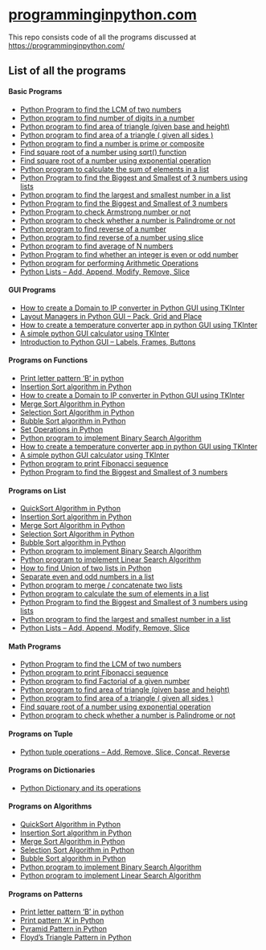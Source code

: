 # <a href="https://Programminginpython.com/">programminginpython.com</a>
This repo consists code of all the programs discussed at https://programminginpython.com/
## List of all the programs
<h4>Basic Programs</h4>
<ul>
   <li><a href="https://www.programminginpython.com/lcm-two-numbers-python-program/">Python Program to find the LCM of two numbers</a></li>
   <li><a href="https://www.programminginpython.com/python-program-find-digits-number/">Python program to find number of digits in a number</a></li>
   <li><a href="https://www.programminginpython.com/python-program-area-triangle-base-height/">Python program to find area of triangle (given base and height)</a></li>
   <li><a href="https://www.programminginpython.com/find-area-of-triangle/">Python program to find area of a triangle ( given all sides )</a></li>
   <li><a href="https://www.programminginpython.com/python-program-find-number-prime-composite/">Python program to find a number is prime or composite</a></li>
   <li><a href="https://www.programminginpython.com/find-square-root-using-sqrt/">Find square root of a number using sqrt() function</a></li>
   <li><a href="https://www.programminginpython.com/find-square-root-number-exponential-operation/">Find square root of a number using exponential operation</a></li>
   <li><a href="https://www.programminginpython.com/python-program-calculate-sum-elements-list/">Python program to calculate the sum of elements in a list</a></li>
   <li><a href="https://www.programminginpython.com/python-biggest-smallest-3-numbers-lists/">Python Program to find the Biggest and Smallest of 3 numbers using lists</a></li>
   <li><a href="https://www.programminginpython.com/python-program-largest-smallest-number-list/">Python program to find the largest and smallest number in a list</a></li>
   <li><a href="https://www.programminginpython.com/biggest-smallest-3-numbers/">Python Program to find the Biggest and Smallest of 3 numbers</a></li>
   <li><a href="https://www.programminginpython.com/python-check-armstrong-number/">Python Program to check Armstrong number or not</a></li>
   <li><a href="https://www.programminginpython.com/python-program-check-palindrome/">Python program to check whether a number is Palindrome or not</a></li>
   <li><a href="https://www.programminginpython.com/python-program-to-find-reverse-of-a-number/">Python program to find reverse of a number</a></li>
   <li><a href="https://www.programminginpython.com/find-reverse-number-slice/">Python program to find reverse of a number using slice</a></li>
   <li><a href="https://www.programminginpython.com/python-program-find-average-n-numbers/">Python program to find average of N numbers</a></li>
   <li><a href="https://www.programminginpython.com/python-program-to-find-whether-a-number-is-even-or-odd/">Python Program to find whether an integer is even or odd number</a></li>
   <li><a href="https://www.programminginpython.com/python-program-arithmetic-operations/">Python program for performing Arithmetic Operations</a></li>
   <li><a href="https://www.programminginpython.com/python-lists-add-append-modify-remove-slice/">Python Lists – Add, Append, Modify, Remove, Slice</a></li>
</ul>
<h4>GUI Programs</h4>
<ul>
   <li><a href="https://www.programminginpython.com/domain-to-ip-converter-python-gui-tkinter/">How to create a Domain to IP converter in Python GUI using TKInter</a></li>
   <li><a href="https://www.programminginpython.com/layout-managers-python-gui-pack-grid-place/">Layout Managers in Python GUI – Pack, Grid and Place</a></li>
   <li><a href="https://www.programminginpython.com/create-temperature-converter-app-python-gui-using-tkinter/">How to create a temperature converter app in python GUI using TKInter</a></li>
   <li><a href="https://www.programminginpython.com/python-gui-calculator-using-tkinter/">A simple python GUI calculator using TKInter</a></li>
   <li><a href="https://www.programminginpython.com/intro-python-gui-labels-frames-buttons/">Introduction to Python GUI – Labels, Frames, Buttons</a></li>
</ul>
<h4>Programs on Functions</h4>
<ul>
   <li><a href="https://www.programminginpython.com/print-pattern-letter-b-python/">Print letter pattern ‘B’ in python</a></li>
   <li><a href="https://www.programminginpython.com/insertion-sort-algorithm-python/">Insertion Sort algorithm in Python</a></li>
   <li><a href="https://www.programminginpython.com/domain-to-ip-converter-python-gui-tkinter/">How to create a Domain to IP converter in Python GUI using TKInter</a></li>
   <li><a href="https://www.programminginpython.com/merge-sort-algorithm-python/">Merge Sort Algorithm in Python</a></li>
   <li><a href="https://www.programminginpython.com/selection-sort-algorithm-python/">Selection Sort Algorithm in Python</a></li>
   <li><a href="https://www.programminginpython.com/bubble-sort-algorithm-python/">Bubble Sort algorithm in Python</a></li>
   <li><a href="https://www.programminginpython.com/set-operations-python/">Set Operations in Python</a></li>
   <li><a href="https://www.programminginpython.com/binary-search-algorithm-python/">Python program to implement Binary Search Algorithm</a></li>
   <li><a href="https://www.programminginpython.com/create-temperature-converter-app-python-gui-using-tkinter/">How to create a temperature converter app in python GUI using TKInter</a></li>
   <li><a href="https://www.programminginpython.com/python-gui-calculator-using-tkinter/">A simple python GUI calculator using TKInter</a></li>
   <li><a href="https://www.programminginpython.com/python-program-print-fibonacci-sequence/">Python program to print Fibonacci sequence</a></li>
   <li><a href="https://www.programminginpython.com/biggest-smallest-3-numbers/">Python Program to find the Biggest and Smallest of 3 numbers</a></li>
</ul>
<h4>Programs on List</h4>
<ul>
   <li><a href="https://www.programminginpython.com/quick-sort-algorithm-python/">QuickSort Algorithm in Python</a></li>
   <li><a href="https://www.programminginpython.com/insertion-sort-algorithm-python/">Insertion Sort algorithm in Python</a></li>
   <li><a href="https://www.programminginpython.com/merge-sort-algorithm-python/">Merge Sort Algorithm in Python</a></li>
   <li><a href="https://www.programminginpython.com/selection-sort-algorithm-python/">Selection Sort Algorithm in Python</a></li>
   <li><a href="https://www.programminginpython.com/bubble-sort-algorithm-python/">Bubble Sort algorithm in Python</a></li>
   <li><a href="https://www.programminginpython.com/binary-search-algorithm-python/">Python program to implement Binary Search Algorithm</a></li>
   <li><a href="https://www.programminginpython.com/python-program-linear-search-algorithm/">Python program to implement Linear Search Algorithm</a></li>
   <li><a href="https://www.programminginpython.com/find-union-two-lists-python/">How to find Union of two lists in Python</a></li>
   <li><a href="https://www.programminginpython.com/separate-even-odd-numbers-lists/">Separate even and odd numbers in a list</a></li>
   <li><a href="https://www.programminginpython.com/python-program-merge-concatenate-two-lists/">Python program to merge / concatenate two lists</a></li>
   <li><a href="https://www.programminginpython.com/python-program-calculate-sum-elements-list/">Python program to calculate the sum of elements in a list</a></li>
   <li><a href="https://www.programminginpython.com/python-biggest-smallest-3-numbers-lists/">Python Program to find the Biggest and Smallest of 3 numbers using lists</a></li>
   <li><a href="https://www.programminginpython.com/python-program-largest-smallest-number-list/">Python program to find the largest and smallest number in a list</a></li>
   <li><a href="https://www.programminginpython.com/python-lists-add-append-modify-remove-slice/">Python Lists – Add, Append, Modify, Remove, Slice</a></li>
</ul>
<h4>Math Programs</h4>
<ul>
   <li><a href="https://www.programminginpython.com/lcm-two-numbers-python-program/">Python Program to find the LCM of two numbers</a></li>
   <li><a href="https://www.programminginpython.com/python-program-print-fibonacci-sequence/">Python program to print Fibonacci sequence</a></li>
   <li><a href="https://www.programminginpython.com/python-program-find-factorial-number/">Python program to find Factorial of a given number</a></li>
   <li><a href="https://www.programminginpython.com/python-program-area-triangle-base-height/">Python program to find area of triangle (given base and height)</a></li>
   <li><a href="https://www.programminginpython.com/find-area-of-triangle/">Python program to find area of a triangle ( given all sides )</a></li>
   <li><a href="https://www.programminginpython.com/find-square-root-number-exponential-operation/">Find square root of a number using exponential operation</a></li>
   <li><a href="https://www.programminginpython.com/python-program-check-palindrome/">Python program to check whether a number is Palindrome or not</a></li>
</ul>
<h4>Programs on Tuple</h4>
<ul>
   <li><a href="https://www.programminginpython.com/python-tuple-add-remove-slice-concatenate-reverse/">Python tuple operations – Add, Remove, Slice, Concat, Reverse</a></li>
</ul>
<h4>Programs on Dictionaries</h4>
<ul>
   <li><a href="https://www.programminginpython.com/python-dictionary-operations/">Python Dictionary and its operations</a></li>
</ul>
<h4>Programs on Algorithms</h4>
<ul>
   <li><a href="https://www.programminginpython.com/quick-sort-algorithm-python/">QuickSort Algorithm in Python</a></li>
   <li><a href="https://www.programminginpython.com/insertion-sort-algorithm-python/">Insertion Sort algorithm in Python</a></li>
   <li><a href="https://www.programminginpython.com/merge-sort-algorithm-python/">Merge Sort Algorithm in Python</a></li>
   <li><a href="https://www.programminginpython.com/selection-sort-algorithm-python/">Selection Sort Algorithm in Python</a></li>
   <li><a href="https://www.programminginpython.com/bubble-sort-algorithm-python/">Bubble Sort algorithm in Python</a></li>
   <li><a href="https://www.programminginpython.com/binary-search-algorithm-python/">Python program to implement Binary Search Algorithm</a></li>
   <li><a href="https://www.programminginpython.com/python-program-linear-search-algorithm/">Python program to implement Linear Search Algorithm</a></li>
</ul>
<h4>Programs on Patterns</h4>
<ul>
   <li><a href="https://www.programminginpython.com/print-pattern-letter-b-python/">Print letter pattern ‘B’ in python</a></li>
   <li><a href="https://www.programminginpython.com/print-letter-a-pattern-python/">Print pattern ‘A’ in Python</a></li>
   <li><a href="https://www.programminginpython.com/pyramid-pattern-python/">Pyramid Pattern in Python</a></li>
   <li><a href="https://www.programminginpython.com/floyds-triangle-pattern-python/">Floyd’s Triangle Pattern in Python</a></li>
</ul>